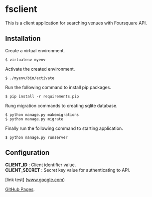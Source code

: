 # fsclient

This is a client application for searching venues with Foursquare API.

## Installation
Create a virtual environment.
```shell
$ virtualenv myenv
```

Activate the created environment.
```shell
$ ./myenv/bin/activate
```

Run the following command to install pip packages.
```shell
$ pip install -r requirements.pip
```

Rung migration commands to creating sqlite database.
```shell
$ python manage.py makemigrations
$ python manage.py migrate

```

Finally run the following command to starting application.
```shell
$ python manage.py runserver

```


## Configuration
**CLIENT_ID** : Client identifier value. <br />
**CLIENT_SECRET** : Secret key value for authenticating to API. <br />

[link test] (www.google.com)

 [GitHub Pages](https://pages.github.com/).
